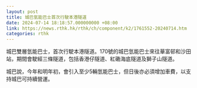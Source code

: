 ```yaml
---
layout: post
title: 城巴氫能巴士首次行駛本港隧道
date: 2024-07-14 18:18:57.000000000 +08:00
link: https://news.rthk.hk/rthk/ch/component/k2/1761552-20240714.htm
categories: rthk
---
```


城巴雙層氫能巴士，首次行駛本港隧道。170號的城巴氫能巴士來往華富邨和沙田站，期間會駛經三條隧道，包括香港仔隧道、紅磡海底隧道及獅子山隧道。

城巴說，今年和明年初，會引入至少5輛氫能巴士，但日後亦必須增加車費，以支持城巴可持續營運。
